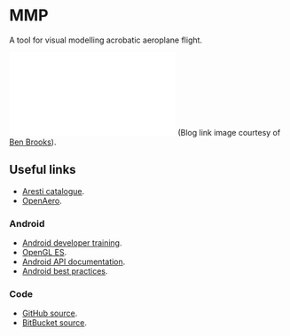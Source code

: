 # MMP

A tool for visual modelling acrobatic aeroplane flight.

![Latest post on blog.gideonjon.es/category/computers](gideonjon.es/feedimg/image.php?url=http://blog.gideonjon.es/rss)
(Blog link image courtesy of [Ben Brooks](https://github.com/bbrks/feedimg)).

## Useful links

* [Aresti catalogue](https://en.wikipedia.org/wiki/Aresti_Catalog).
* [OpenAero](http://www.openaero.net/).

### Android

* [Android developer training](https://developer.android.com/training/index.html).
* [OpenGL ES](https://developer.android.com/guide/topics/graphics/opengl.html).
* [Android API documentation](https://developer.android.com/reference/packages.html).
* [Android best practices](https://github.com/futurice/android-best-practices).

### Code

* [GitHub source](https://github.com/GideonPARANOID/mmp).
* [BitBucket source](https://bitbucket.org/gideonparanoid/mmp).

